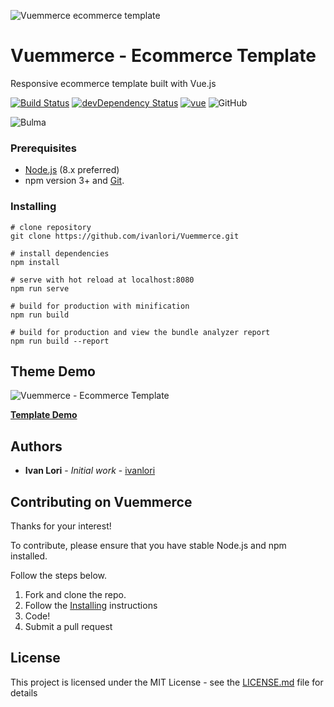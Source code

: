 ![Vuemmerce ecommerce template](http://svilpress.altervista.org/vuemmerce.jpg)

# Vuemmerce - Ecommerce Template

Responsive ecommerce template built with Vue.js

[![Build Status](https://travis-ci.org/ivanlori/Vuemmerce.svg)](https://travis-ci.org/ivanlori/Vuemmerce)
[![devDependency Status](https://david-dm.org/ivanlori/Vuemmerce/dev-status.svg)](https://david-dm.org/ivanlori/Vuemmerce#info=devDependencies)
[![vue](https://img.shields.io/badge/vue-2.5.17-brightgreen.svg)](https://github.com/vuejs/vue)
![GitHub](https://img.shields.io/github/license/mashape/apistatus.svg)

![Bulma](http://svilpress.altervista.org/made-with-bulma.png "Made with Bulma")

### Prerequisites

- [Node.js](https://nodejs.org/en/) (8.x preferred)
- npm version 3+ and [Git](https://git-scm.com/).

### Installing

```
# clone repository
git clone https://github.com/ivanlori/Vuemmerce.git

# install dependencies
npm install

# serve with hot reload at localhost:8080
npm run serve

# build for production with minification
npm run build

# build for production and view the bundle analyzer report
npm run build --report
```
## Theme Demo
![Vuemmerce - Ecommerce Template](http://svilpress.altervista.org/screen.png "Vuemmerce - Ecommerce Browser Preview")

**[Template Demo](http://svilpress.altervista.org/)**

## Authors

* **Ivan Lori** - *Initial work* - [ivanlori](https://github.com/ivanlori)

## Contributing on Vuemmerce

Thanks for your interest!

To contribute, please ensure that you have stable Node.js and npm installed.

Follow the steps below.

1. Fork and clone the repo.
2. Follow the [Installing](#installing) instructions
3. Code!
4. Submit a pull request


## License

This project is licensed under the MIT License - see the [LICENSE.md](LICENSE.md) file for details
